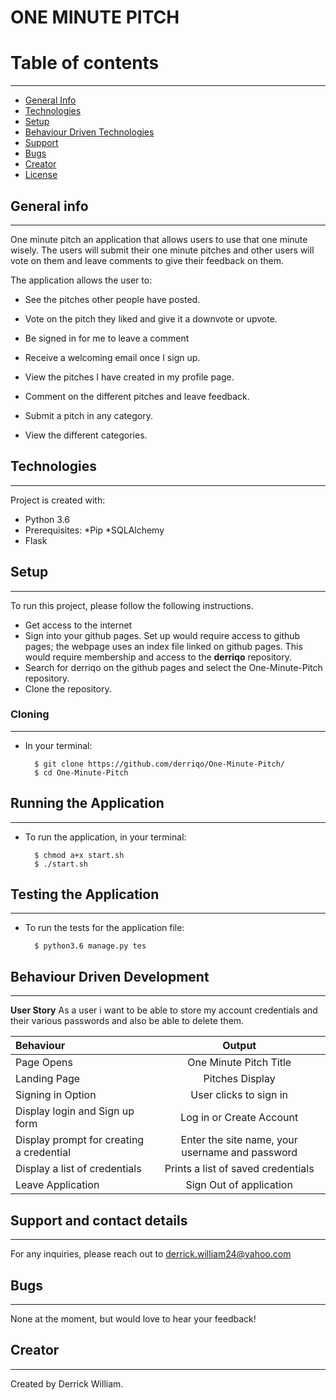 # ONE MINUTE PITCH


# Table of contents
***
* [General Info](#General-Info)
* [Technologies](#Technologies)
* [Setup](#Setup)
* [Behaviour Driven Technologies](#Behaviour-Driven-Technologies)
* [Support](#Support)
* [Bugs](#Bugs)
* [Creator](#Creator)
* [License](#License)

## General info
---
One minute pitch an application that allows users to use that one minute wisely. The users will submit their one minute pitches and other users will vote on them and leave comments to give their feedback on them.

The application allows the user to:

* See the pitches other people have posted.

* Vote on the pitch they liked and give it a downvote or upvote.

* Be signed in for me to leave a comment

* Receive a welcoming email once I sign up.

* View the pitches I have created in my profile page.

* Comment on the different pitches and leave feedback.

* Submit a pitch in any category.

* View the different categories.

## Technologies
---
Project is created with:
* Python 3.6
* Prerequisites:   *Pip *SQLAlchemy
* Flask

## Setup
---
To run this project, please follow the following instructions.
-   Get access to the internet
-   Sign into your github pages. Set up would require access to github pages; the webpage uses an index file linked on github pages. This would require membership and access to the **derriqo** repository.
-   Search for derriqo on the github pages and select the One-Minute-Pitch repository.
-   Clone the repository.

### Cloning
---
* In your terminal:
        
        $ git clone https://github.com/derriqo/One-Minute-Pitch/
        $ cd One-Minute-Pitch

## Running the Application
---
* To run the application, in your terminal:

        $ chmod a+x start.sh
        $ ./start.sh
        
## Testing the Application
---
* To run the tests for the application file:

        $ python3.6 manage.py tes
        
## Behaviour Driven Development
---

**User Story**
As a user i want to be able to store my account credentials and their various passwords and also  be able to delete them.

| Behaviour | Output |
| :---------------- | :---------------: | 
| Page Opens | One Minute Pitch Title  |
| Landing Page | Pitches Display |
| Signing in Option | User clicks to sign in |
| Display login and Sign up form | Log in or Create Account |
| Display prompt for creating a credential | Enter the site name, your username and password |
| Display a list of credentials |  Prints a list of saved credentials |
| Leave Application | Sign Out of application|


## Support and contact details
---
For any inquiries, please reach out to derrick.william24@yahoo.com

## Bugs
---
None at the moment, but would love to hear your feedback!

## Creator
---

Created by Derrick William. 
